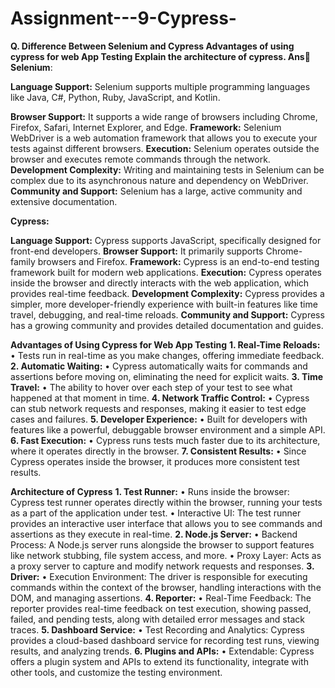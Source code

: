 # Assignment---9-Cypress-

**Q. Difference Between Selenium and Cypress Advantages of using cypress for web App Testing Explain the architecture of cypress.
Ans**
**Selenium**:

**Language Support:**
Selenium supports multiple programming languages like Java, C#, Python, Ruby, JavaScript, and Kotlin.

**Browser Support:**
It supports a wide range of browsers including Chrome, Firefox, Safari, Internet Explorer, and Edge.
**Framework:**
Selenium WebDriver is a web automation framework that allows you to execute your tests against different browsers.
**Execution:**
Selenium operates outside the browser and executes remote commands through the network.
**Development Complexity:**
Writing and maintaining tests in Selenium can be complex due to its asynchronous nature and dependency on WebDriver.
**Community and Support:**
Selenium has a large, active community and extensive documentation.

**Cypress:**

**Language Support:**
Cypress supports JavaScript, specifically designed for front-end developers.
**Browser Support:**
It primarily supports Chrome-family browsers and Firefox.
**Framework:**
Cypress is an end-to-end testing framework built for modern web applications.
**Execution:**
Cypress operates inside the browser and directly interacts with the web application, which provides real-time feedback.
**Development Complexity:**
Cypress provides a simpler, more developer-friendly experience with built-in features like time travel, debugging, and real-time reloads.
**Community and Support:**
Cypress has a growing community and provides detailed documentation and guides.

**Advantages of Using Cypress for Web App Testing**
**1.	Real-Time Reloads:**
•	Tests run in real-time as you make changes, offering immediate feedback.
**2.	Automatic Waiting:**
•	Cypress automatically waits for commands and assertions before moving on, eliminating the need for explicit waits.
**3.	Time Travel:**
•	The ability to hover over each step of your test to see what happened at that moment in time.
**4.	Network Traffic Control:**
•	Cypress can stub network requests and responses, making it easier to test edge cases and failures.
**5.	Developer Experience:**
•	Built for developers with features like a powerful, debuggable browser environment and a simple API.
**6.	Fast Execution:**
•	Cypress runs tests much faster due to its architecture, where it operates directly in the browser.
**7.	Consistent Results:**
•	Since Cypress operates inside the browser, it produces more consistent test results.

**Architecture of Cypress**
**1.	Test Runner:**
•	Runs inside the browser: Cypress test runner operates directly within the browser, running your tests as a part of the application under test.
•	Interactive UI: The test runner provides an interactive user interface that allows you to see commands and assertions as they execute in real-time.
**2.	Node.js Server:**
•	Backend Process: A Node.js server runs alongside the browser to support features like network stubbing, file system access, and more.
•	Proxy Layer: Acts as a proxy server to capture and modify network requests and responses.
**3.	Driver:**
•	Execution Environment: The driver is responsible for executing commands within the context of the browser, handling interactions with the DOM, and managing assertions.
**4.	Reporter:**
•	Real-Time Feedback: The reporter provides real-time feedback on test execution, showing passed, failed, and pending tests, along with detailed error messages and stack traces.
**5.	Dashboard Service:**
•	Test Recording and Analytics: Cypress provides a cloud-based dashboard service for recording test runs, viewing results, and analyzing trends.
**6.	Plugins and APIs:**
•	Extendable: Cypress offers a plugin system and APIs to extend its functionality, integrate with other tools, and customize the testing environment.


